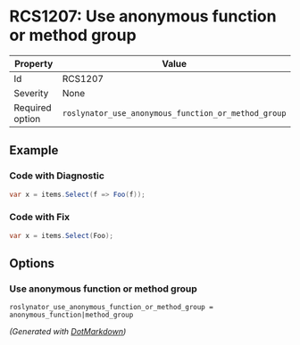 # RCS1207: Use anonymous function or method group

| Property        | Value                                               |
| --------------- | --------------------------------------------------- |
| Id              | RCS1207                                             |
| Severity        | None                                                |
| Required option | `roslynator_use_anonymous_function_or_method_group` |

## Example

### Code with Diagnostic

```csharp
var x = items.Select(f => Foo(f));
```

### Code with Fix

```csharp
var x = items.Select(Foo);
```

## Options

### Use anonymous function or method group

```editorconfig
roslynator_use_anonymous_function_or_method_group = anonymous_function|method_group
```


*\(Generated with [DotMarkdown](http://github.com/JosefPihrt/DotMarkdown)\)*